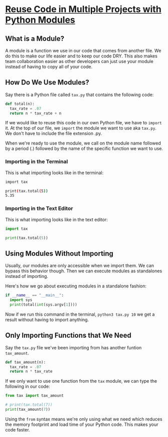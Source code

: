 # [Reuse Code in Multiple Projects with Python Modules](https://egghead.io/lessons/python-reuse-code-in-multiple-projects-with-python-modules)

## What is a Module?

A module is a function we use in our code that comes from another file. We do this to make our life easier and to keep our code DRY. This also makes team collaboration easier as other developers can just use your module instead of having to copy all of your code.

## How Do We Use Modules?

Say there is a Python file called `tax.py` that contains the following code:

```python
def total(n):
  tax_rate = .07
  return n * tax_rate + n
```

If we would like to reuse this code in our own Python file, we have to `import` it. At the top of our file, we `import` the module we want to use aka `tax.py`. We don't have to include the file extension .py.

When we're ready to use the module, we call on the module name followed by a period (.) followed by the name of the specific function we want to use.

### Importing in the Terminal

This is what importing looks like in the terminal:

```bash
import tax

print(tax.total(5))
5.35
```

### Importing in the Text Editor

This is what importing looks like in the text editor:

```python
import tax

print(tax.total(5))
```

## Using Modules Without Importing

Usually, our modules are only accessible when we import them. We can bypass this behavior though. Then we can execute modules as standalones instead of importing.

Here's how we go about executing modules in a standalone fashion:

```python
if __name__ == "__main__":
  import sys
  print(total(int(sys.argv[1])))
```

Now if we run this command in the terminal, `python3 tax.py 10` we get a result without having to import anything.

## Only Importing Functions that We Need

Say the `tax.py` file we've been importing from has another funtion `tax_amount`.

```python
def tax_amount(n):
  tax_rate = .07
  return n * tax_rate
```

If we only want to use one function from the `tax` module, we can type the following in our code:

```python
from tax import tax_amount

# print(tax.total(7))
print(tax_amount(7))
```

Using the `from` syntax means we're only using what we need which reduces the memory footprint and load time of your Python code. This makes your code faster.
